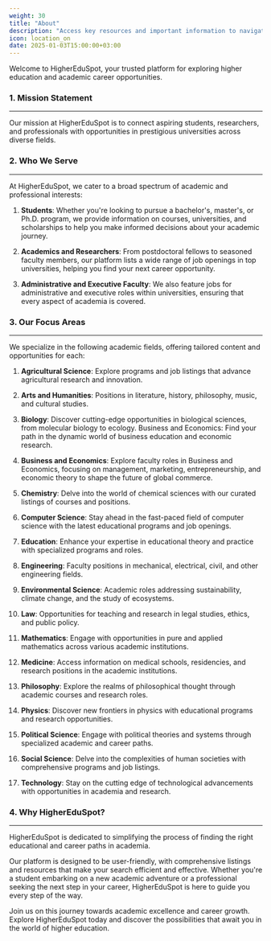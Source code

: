 ```yaml
---
weight: 30
title: "About"
description: "Access key resources and important information to navigate HigherEduSpot with ease."
icon: location_on
date: 2025-01-03T15:00:00+03:00
---
```


Welcome to HigherEduSpot, your trusted platform for exploring higher education and academic career opportunities. 

### 1. Mission Statement

---

Our mission at HigherEduSpot is to connect aspiring students, researchers, and professionals with opportunities in prestigious universities across diverse fields.

### 2. Who We Serve

---

At HigherEduSpot, we cater to a broad spectrum of academic and professional interests:

1. **Students**: Whether you're looking to pursue a bachelor's, master's, or Ph.D. program, we provide information on courses, universities, and scholarships to help you make informed decisions about your academic journey.

2. **Academics and Researchers**: From postdoctoral fellows to seasoned faculty members, our platform lists a wide range of job openings in top universities, helping you find your next career opportunity.

3. **Administrative and Executive Faculty**: We also feature jobs for administrative and executive roles within universities, ensuring that every aspect of academia is covered.

### 3. Our Focus Areas

---

We specialize in the following academic fields, offering tailored content and opportunities for each:

1. **Agricultural Science**: Explore programs and job listings that advance agricultural research and innovation.

2. **Arts and Humanities**:
Positions in literature, history, philosophy, music, and cultural studies.

3. **Biology**: Discover cutting-edge opportunities in biological sciences, from molecular biology to ecology.
Business and Economics: Find your path in the dynamic world of business education and economic research.

4. **Business and Economics**: 
Explore faculty roles in Business and Economics, focusing on management, marketing, entrepreneurship, and economic theory to shape the future of global commerce.

5. **Chemistry**: Delve into the world of chemical sciences with our curated listings of courses and positions.

6. **Computer Science**: Stay ahead in the fast-paced field of computer science with the latest educational programs and job openings.

7. **Education**: 
Enhance your expertise in educational theory and practice with specialized programs and roles.

8. **Engineering**:
Faculty positions in mechanical, electrical, civil, and other engineering fields.

9. **Environmental Science**:
Academic roles addressing sustainability, climate change, and the study of ecosystems.

10. **Law**:
Opportunities for teaching and research in legal studies, ethics, and public policy.

11. **Mathematics**: 
Engage with opportunities in pure and applied mathematics across various academic institutions.

12. **Medicine**: 
Access information on medical schools, residencies, and research positions in the academic institutions.

13. **Philosophy**: 
Explore the realms of philosophical thought through academic courses and research roles.

14. **Physics**: 
Discover new frontiers in physics with educational programs and research opportunities.

15. **Political Science**: 
Engage with political theories and systems through specialized academic and career paths.

16. **Social Science**: 
Delve into the complexities of human societies with comprehensive programs and job listings.

17. **Technology**: 
Stay on the cutting edge of technological advancements with opportunities in academia and research.

### 4. Why HigherEduSpot?

---

HigherEduSpot is dedicated to simplifying the process of finding the right educational and career paths in academia. 

Our platform is designed to be user-friendly, with comprehensive listings and resources that make your search efficient and effective. Whether you're a student embarking on a new academic adventure or a professional seeking the next step in your career, HigherEduSpot is here to guide you every step of the way.

Join us on this journey towards academic excellence and career growth. Explore HigherEduSpot today and discover the possibilities that await you in the world of higher education.